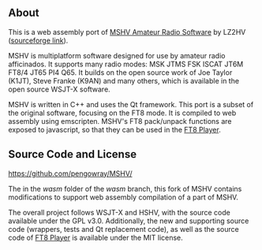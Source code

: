 ## About 

This is a web assembly port of [MSHV Amateur Radio Software](http://lz2hv.org/mshv) by LZ2HV ([sourceforge link](https://sourceforge.net/projects/mshv/)). 

MSHV is multiplatform software designed for use by amateur radio afficinados. It supports many radio modes: MSK JTMS FSK ISCAT JT6M FT8/4 JT65 PI4 Q65. It builds on the open source work of Joe Taylor (K1JT), Steve Franke (K9AN) and many others, which is available in the open source WSJT-X software.

MSHV is written in C++ and uses the Qt framework. This port is a subset of the original software, focusing on the FT8 mode. It is compiled to web assembly using emscripten. MSHV's FT8 pack/unpack functions are exposed to javascript, so that they can be used in the [FT8 Player](https://pengowray.github.io/).

## Source Code and License

https://github.com/pengowray/MSHV/

The in the _wasm_ folder of the _wasm_ branch, this fork of MSHV contains modifications to support web assembly compilation of a part of MSHV. 

The overall project follows WSJT-X and HSHV, with the source code available under the GPL v3.0. Additionally, the new and supporting source code (wrappers, tests and Qt replacement code), as well as the source code of [FT8 Player](https://pengowray.github.io/) is available under the MIT license.